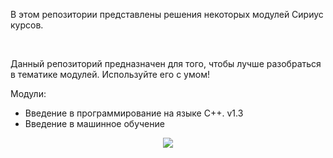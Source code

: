 В этом репозитории представлены решения некоторых модулей Сириус курсов.

<br>

Данный репозиторий предназначен для того, чтобы лучше разобраться в тематике модулей. Используйте его с умом!

Модули:
 - Введение в программирование на языке C++. v1.3
 - Введение в машинное обучение
 
<p align="center">
  <img src="https://github.com/Yaroslav-Muravev/Sirius_cource/logo.png" />
</p> 

